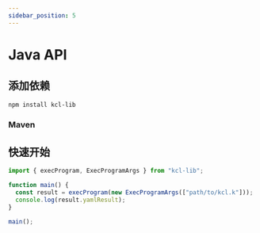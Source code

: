 ```yaml
---
sidebar_position: 5
---
```


# Java API

## 添加依赖

```shell
npm install kcl-lib
```

### Maven

## 快速开始

```typescript
import { execProgram, ExecProgramArgs } from "kcl-lib";

function main() {
  const result = execProgram(new ExecProgramArgs(["path/to/kcl.k"]));
  console.log(result.yamlResult);
}

main();
```
